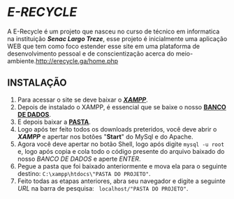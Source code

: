 # **_E-RECYCLE_**

A E-Recycle é um projeto que nasceu no curso de técnico em informatica na instituição **_Senac Largo Treze_**, esse projeto é inicialmente uma aplicação WEB que tem como foco estender esse site em uma plataforma de desenvolvimento pessoal e de conscientização acerca do meio-ambiente.http://erecycle.ga/home.php

## **INSTALAÇÃO**

1. Para acessar o site se deve baixar o [**_XAMPP_**](https://www.apachefriends.org/pt_br/index.html).
1. Depois de instalado o XAMPP, é essencial que se baixe o nosso [**BANCO DE DADOS**](https://www.dropbox.com/transfer/cap_pid_ft%3AAAAAAB5AeruNFjnc3RsU6fehA7Bm-lLEXcNrsSyS142F8DZ8Ceej0IM). 
1. E depois baixar a [**PASTA**](https://www.dropbox.com/transfer/cap_pid_ft%3AAAAAAEpG0zZWFqf5qGBqCH-3LekYK5UChQZMTdkKpF-H9slzDtAHrwA).
1. Logo após ter feito todos os downloads preteridos, você deve abrir o **_XAMPP_** e apertar nos botôes "**Start**" do MySql e do Apache.
1. Agora você deve apertar no botão Shell, logo após digite ``` mysql -u root ``` e, logo após copia e cola todo o código presente do arquivo baixado do nosso _BANCO DE DADOS_ e aperte _ENTER_.
1. Pegue a pasta que foi baixado anteriormente e mova ela para o seguinte destino: ``` C:\xampp\htdocs\"PASTA DO PROJETO" ```.
1. Feito todas as etapas anteriores, abra seu navegador e digite a seguinte _URL_ na barra de pesquisa: ``` localhost/"PASTA DO PROJETO"```.

